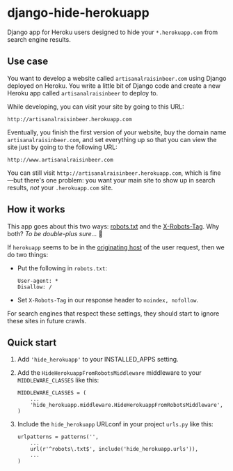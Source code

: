 django-hide-herokuapp
=====================

Django app for Heroku users designed to hide your `*.herokuapp.com`
from search engine results.

Use case
--------

You want to develop a website called `artisanalraisinbeer.com` using
Django deployed on Heroku. You write a little bit of Django code and
create a new Heroku app called `artisanalraisinbeer` to deploy to.

While developing, you can visit your site by going to this URL:

    http://artisanalraisinbeer.herokuapp.com

Eventually, you finish the first version of your website, buy the
domain name `artisanalraisinbeer.com`, and set everything up
so that you can view the site just by going to the following URL:

    http://www.artisanalraisinbeer.com

You can still visit `http://artisanalraisinbeer.herokuapp.com`, which
is fine&mdash;but there's one problem: you want your main site to show
up in search results, *not* your `.herokuapp.com` site.

How it works
------------

This app goes about this two ways: [robots.txt](http://www.robotstxt.org/robotstxt.html)
and the [X-Robots-Tag](https://developers.google.com/webmasters/control-crawl-index/docs/robots_meta_tag).
Why both? _To be double-plus sure..._ :eyes:

If `herokuapp` seems to be in the [originating host](https://docs.djangoproject.com/en/1.7/ref/request-response/#django.http.HttpRequest.get_host)
of the user request, then we do two things:

  * Put the following in `robots.txt`:

    ```
    User-agent: *
    Disallow: /
    ```
  * Set `X-Robots-Tag` in our response header to `noindex, nofollow`.

For search engines that respect these settings, they should start to ignore these sites
in future crawls.

Quick start
-----------

1. Add `'hide_herokuapp'` to your INSTALLED_APPS setting.

2. Add the `HideHerokuappFromRobotsMiddleware` middleware to your `MIDDLEWARE_CLASSES`
   like this:
   ```
   MIDDLEWARE_CLASSES = (
       ...
       'hide_herokuapp.middleware.HideHerokuappFromRobotsMiddleware',
   )
   ```

3. Include the `hide_herokuapp` URLconf in your project `urls.py` like this:
   ```
   urlpatterns = patterns('',
       ...
       url(r'^robots\.txt$', include('hide_herokuapp.urls')),
       ...
   )
   ```
